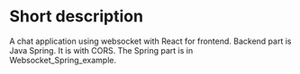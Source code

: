 # Short description

A chat application using websocket with React for frontend. Backend part is Java Spring. It is with CORS. The Spring part is in Websocket_Spring_example.

